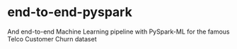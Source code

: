 # end-to-end-pyspark
And end-to-end Machine Learning pipeline with PySpark-ML for the famous Telco Customer Churn dataset
